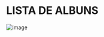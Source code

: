 # LISTA DE ALBUNS

![image](https://github.com/terezafabiula/lista-de-albuns/assets/150807884/c69f5d16-dc34-4cff-bc5a-04d0b89a85ec)
